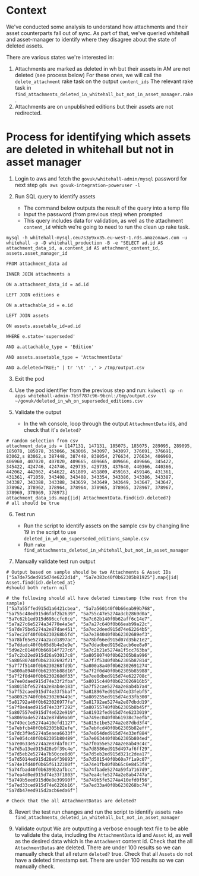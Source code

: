 # Context

We've conducted some analysis to understand how attachments and their asset counterparts fall out of sync. 
As part of that, we've queried whitehall and asset-manager to identify where they disagree about the state of deleted assets.

There are various states we're interested in:
1. Attachments are marked as deleted in wh but their assets in AM are not deleted (see process below)
   For these ones, we will call the `delete_attachment` rake task on the output `content_ids`
   The relevant rake task in `find_attachments_deleted_in_whitehall_but_not_in_asset_manager.rake`.
2. Attachments are on unpublished editions but their assets are not redirected.


# Process for identifying which assets are deleted in whitehall but not in asset manager

1. Login to aws and fetch the `govuk/whitehall-admin/mysql` password for next step
`gds aws govuk-integration-poweruser -l`

2. Run SQL query to identify assets
   - The command below outputs the result of the query into a temp file
   - Input the password (from previous step) when prompted
   - This query includes data for validation, as well as the attachment `content_id` which we're going to need to run the clean up rake task.
```shell
mysql -h whitehall-mysql.ceu7s3y9xx35.eu-west-1.rds.amazonaws.com -u whitehall -p -D whitehall_production -B -e "SELECT ad.id AS attachment_data_id, a.content_id AS attachment_content_id, assets.asset_manager_id
                                                                                                                 FROM attachment_data ad
                                                                                                                 INNER JOIN attachments a
                                                                                                                 ON a.attachment_data_id = ad.id
                                                                                                                 LEFT JOIN editions e
                                                                                                                 ON a.attachable_id = e.id
                                                                                                                 LEFT JOIN assets
                                                                                                                 ON assets.assetable_id=ad.id
                                                                                                                 WHERE e.state='superseded'
                                                                                                                 AND a.attachable_type = 'Edition'
                                                                                                                 AND assets.assetable_type = 'AttachmentData'
                                                                                                                 AND a.deleted=TRUE;" | tr '\t' ',' > /tmp/output.csv
```

3. Exit the pod
4. Use the pod identifier from the previous step and run:
   `kubectl cp -n apps whitehall-admin-7b5f787c96-9bcnl:/tmp/output.csv ~/govuk/deleted_in_wh_on_superseded_editions.csv`

5. Validate the output
   - In the wh console, loop through the output `AttachmentData` ids, and check that it's `deleted?`
```shell
# random selection from csv
attachment_data_ids = [147131, 147131, 185075, 185075, 289095, 289095, 185078, 185078, 363066, 363066, 343097, 343097, 376691, 376691, 83062,s 83062,s 387448, 387448, 838054, 276634, 276634, 406960, 406960, 407020, 407020, 409665, 409665, 409666, 409666, 345422, 345422, 424746, 424746, 429735, 429735, 437640, 440366, 440366, 442062, 442062, 454622, 451809, 451809, 459163, 459146, 431361, 431361, 471059, 343408, 343408, 343354, 343386, 343386, 343387, 343387, 343388, 343388, 343659, 343649, 343649, 343647, 343647, 378962, 378962, 378964, 378964, 378965, 378965, 378967, 378967, 378969, 378969, 378973]
attachment_data_ids.map{|id| AttachmentData.find(id).deleted?}
# all should be true
```

6. Test run
   - Run the script to identify assets on the sample csv by changing line 19 in the script to use `deleted_in_wh_on_superseded_editions_sample.csv` 
   - Run `rake find_attachments_deleted_in_whitehall_but_not_in_asset_manager`

7. Manually validate test run output
```shell
# Output based on sample should be two Attachments & Asset IDs
["5a7de75ded915d74e6222d1d", "5a7e383c40f0b62305b81925"].map{|id| Asset.find(id).deleted_at}
#should both return nil

# the following should all have deleted timestamp (the rest from the sample)
["5a7a55ffed915d1a6421cbea", "5a7a560140f0b66eab99b768", "5a755c48ed915d6faf2b2639", "5a755c47e5274a3cb2869d0a", "5a7c62b1ed915d696ccfc6ce", "5a7c62b140f0b62aff6c14e7", "5a7a27c6e5274a34770e4a5e", "5a7a27c640f0b66eab99a22c", "5a7de75be5274a2e87dae451", "5a7ec2deed915d74e62264b5", "5a7ec2df40f0b6230268b5fd", "5a7e384040f0b62302689ef3", "5a78bf65e5274a2acd1897ac", "5a78bf66ed915d07d35b21e2", "5a7ddadc40f0b65d8b4e3e9e", "5a7ddadbed915d2acb6ee8a0", "5d9e2c0140f0b66914f727c6", "5a7c2b21e5274a1f5cc763ba", "5a7c2b22ed915d26a93017c8", "5a80580740f0b62305b8a996", "5a80580740f0b62302692f21", "5a7f7f5340f0b62305b87814", "5a7f7f5140f0b6230268fd9b", "5a800a8a40f0b62302691274", "5a800a8940f0b62305b88d16", "5a7f2f0d40f0b62305b85988", "5a7f2f0d40f0b6230268df33", "5a7ee0dbed915d74e622708c", "5a7ee0daed915d74e33f2fba", "5a8015c440f0b623026916b5", "5a8015bfe5274a2e8ab4e183", "5a7f52cae5274a2e8ab4b7a4", "5a7f52caed915d74e33f5baf", "5a818967ed915d74e33febf5", "5a80925740f0b6230269449c", "5a809255ed915d74e33fb300", "5a81792a40f0b623026977fa", "5a81792ae5274a2e87dbdd19", "5a7f8e4aed915d74e33f7292", "5a80755740f0b62305b8b45f", "5a807557ed915d74e622e919", "5a81932fed915d74e6233019", "5a8069ade5274a2e87db9ab0", "5a749ec040f0b61938c7eefb", "5a749ec1e5274a410efd1127", "5a815e1be5274a2e87dbd3f4", "5a7ebfcb40f0b62305b82efe", "5a7ebfcd40f0b62305b82eff", "5a7dc3f9e5274a5eaea6633f", "5a7e054ded915d74e33ef884", "5a7e054c40f0b62305b80489", "5a7e063440f0b62305b804ed", "5a7e0633e5274a2e87daf0c7", "5a7f0a55e5274a2e8ab49c4c", "5a7d5a13ed915d28e9f39c4e", "5a7d8586ed915d497af6ff29", "5a7d5eb2e5274a7b50cce8d0", "5a7d5eb2ed915d321c2dea17", "5a7d5014ed915d28e9f39893", "5a7d501540f0b60a7f1a9c07", "5a74e1fd40f0b65f6132300f", "5a74e1fb40f0b65c0e8453f4", "5a74fbad40f0b6399b2afbcc", "5a74fbade5274a59fa7167d9", "5a7ea4d0ed915d74e33f1803", "5a7ea4cfe5274a2e8ab4747a", "5a749b5eed915d0e8e39990f", "5a749b5fe5274a410efd0f56", "5a7ed33ced915d74e6226b16", "5a7ed33a40f0b6230268bc74", "5a7db47eed915d2acb6eda6f"]

# Check that the all AttachmentDatas are deleted?
```

8. Revert the test run changes and run the script to identify assets
`rake find_attachments_deleted_in_whitehall_but_not_in_asset_manager`

9. Validate output
We are outputting a verbose enough text file to be able to validate the data, including the `AttachmentData` id and `Asset` id, as well as the desired data which is the `Attachment` content id.
Check that the all `AttachmentDatas` are deleted. There are under 100 results so we can manually check that all return `deleted?` true.
Check that all `Assets` do not have a deleted timestamp set. There are under 100 results so we can manually check.

